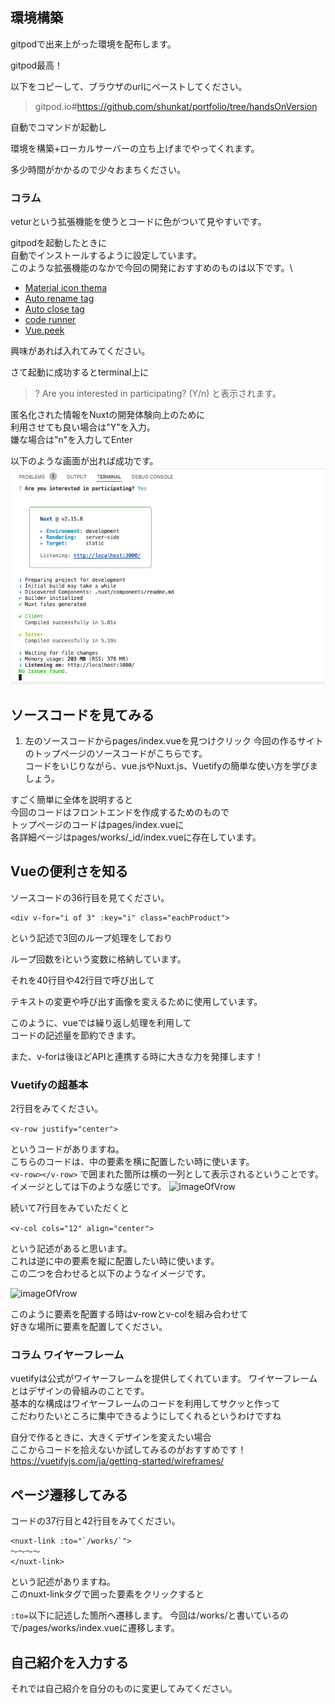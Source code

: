 ## 環境構築
gitpodで出来上がった環境を配布します。

gitpod最高！

以下をコピーして、ブラウザのurlにペーストしてください。
>gitpod.io#https://github.com/shunkat/portfolio/tree/handsOnVersion

自動でコマンドが起動し

環境を構築+ローカルサーバーの立ち上げまでやってくれます。

多少時間がかかるので少々おまちください。

### コラム
veturという拡張機能を使うとコードに色がついて見やすいです。</br>

gitpodを起動したときに</br>
自動でインストールするように設定しています。</br>
このような拡張機能のなかで今回の開発におすすめのものは以下です。\
- [Material icon thema](https://marketplace.visualstudio.com/items?itemName=PKief.material-icon-theme)
- [Auto rename tag](https://marketplace.visualstudio.com/items?itemName=formulahendry.auto-rename-tag)
- [Auto close tag](https://marketplace.visualstudio.com/items?itemName=formulahendry.auto-close-tag)
- [code runner](https://marketplace.visualstudio.com/items?itemName=formulahendry.code-runner)
- [Vue.peek](https://marketplace.visualstudio.com/items?itemName=dariofuzinato.vue-peek)

興味があれば入れてみてください。


さて起動に成功するとterminal上に</br>
>? Are you interested in participating? (Y/n) 
と表示されます。</br>

匿名化された情報をNuxtの開発体験向上のために</br>
利用させても良い場合は"Y"を入力。</br>
嫌な場合は"n"を入力してEnter</br>

以下のような画面が出れば成功です。</br>
<img src="/image/successOpeningLocalServer.png"></br>


## ソースコードを見てみる

1. 左のソースコードからpages/index.vueを見つけクリック
今回の作るサイトのトップページのソースコードがこちらです。</br>
コードをいじりながら、vue.jsやNuxt.js、Vuetifyの簡単な使い方を学びましょう。

すごく簡単に全体を説明すると\
今回のコードはフロントエンドを作成するためのもので\
トップページのコードはpages/index.vueに\
各詳細ページはpages/works/_id/index.vueに存在しています。



## Vueの便利さを知る
ソースコードの36行目を見てください。
```
<div v-for="i of 3" :key="i" class="eachProduct">
```
という記述で3回のループ処理をしており

ループ回数をiという変数に格納しています。

それを40行目や42行目で呼び出して

テキストの変更や呼び出す画像を変えるために使用しています。

このように、vueでは繰り返し処理を利用して</br>
コードの記述量を節約できます。</br>

また、v-forは後ほどAPIと連携する時に大きな力を発揮します！


### Vuetifyの超基本
2行目をみてください。

```<v-row justify="center">```

というコードがありますね。</br>
こちらのコードは、中の要素を横に配置したい時に使います。</br>
```<v-row></v-row>```
で囲まれた箇所は横の一列として表示されるということです。</br>
イメージとしては下のような感じです。
<img src="image/v-row.png" alt="imageOfVrow">

続いて7行目をみていただくと

```<v-col cols="12" align="center">```

という記述があると思います。</br>
これは逆に中の要素を縦に配置したい時に使います。</br>
この二つを合わせると以下のようなイメージです。

<img src="image/v-col.png" alt="imageOfVrow">

このように要素を配置する時はv-rowとv-colを組み合わせて</br>
好きな場所に要素を配置してください。

### コラム ワイヤーフレーム
vuetifyは公式がワイヤーフレームを提供してくれています。
ワイヤーフレームとはデザインの骨組みのことです。</br>
基本的な構成はワイヤーフレームのコードを利用してサクッと作って</br>
こだわりたいところに集中できるようにしてくれるというわけですね</br>

自分で作るときに、大きくデザインを変えたい場合</br>
ここからコードを拾えないか試してみるのがおすすめです！</br>
https://vuetifyjs.com/ja/getting-started/wireframes/





## ページ遷移してみる
コードの37行目と42行目をみてください。
```
<nuxt-link :to="`/works/`">
〜〜〜〜
</nuxt-link>
```
という記述がありますね。</br>
このnuxt-linkタグで囲った要素をクリックすると</br>

```:to=```以下に記述した箇所へ遷移します。
今回は/works/と書いているので/pages/works/index.vueに遷移します。

## 自己紹介を入力する
それでは自己紹介を自分のものに変更してみてください。



